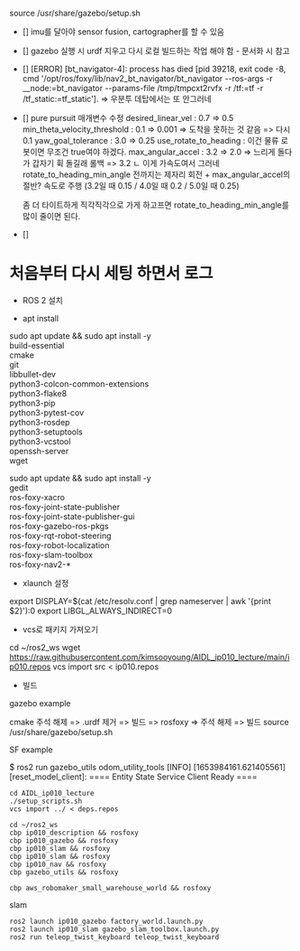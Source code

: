 source /usr/share/gazebo/setup.sh

- [] imu를 달아야 sensor fusion, cartographer를 할 수 있음
- [] gazebo 실행 시 urdf 지우고 다시 로컬 빌드하는 작업 해야 함 - 문서화 시 참고 
- [] [ERROR] [bt_navigator-4]: process has died [pid 39218, exit code -8, cmd '/opt/ros/foxy/lib/nav2_bt_navigator/bt_navigator --ros-args -r __node:=bt_navigator --params-file /tmp/tmpcxt2rvfx -r /tf:=tf -r /tf_static:=tf_static']. => 우분투 데탑에서는 또 안그러네
- [] pure pursuit 매개변수 수정
    desired_linear_vel : 0.7 => 0.5
    min_theta_velocity_threshold : 0.1 => 0.001 => 도착을 못하는 것 같음 => 다시 0.1
    yaw_goal_tolerance : 3.0 => 0.25
    use_rotate_to_heading : 이건 물류 로봇이면 무조건 true여야 하겠다.
    max_angular_accel : 3.2 => 2.0 => 느리게 돌다가 갑자기 휙 돌길래 롤백 => 3.2
    ㄴ 이게 가속도여서 그러네 
    rotate_to_heading_min_angle 전까지는 제자리 회전 + max_angular_accel의 절반? 속도로 주행 (3.2일 때 0.15 / 4.0일 때 0.2 / 5.0일 때 0.25)
    
    좀 더 타이트하게 직각직각으로 가게 하고프면
    rotate_to_heading_min_angle를 많이 줄이면 된다.
- [] 

# 처음부터 다시 세팅 하면서 로그

- ROS 2 설치

- apt install

sudo apt update && sudo apt install -y \
  build-essential \
  cmake \
  git \
  libbullet-dev \
  python3-colcon-common-extensions \
  python3-flake8 \
  python3-pip \
  python3-pytest-cov \
  python3-rosdep \
  python3-setuptools \
  python3-vcstool \
  openssh-server \
  wget

sudo apt update && sudo apt install -y \
  gedit \
  ros-foxy-xacro \
  ros-foxy-joint-state-publisher \
  ros-foxy-joint-state-publisher-gui \
  ros-foxy-gazebo-ros-pkgs \
  ros-foxy-rqt-robot-steering \
  ros-foxy-robot-localization \
  ros-foxy-slam-toolbox \
  ros-foxy-nav2-* 


- xlaunch 설정

export DISPLAY=$(cat /etc/resolv.conf | grep nameserver | awk '{print $2}'):0 
export LIBGL_ALWAYS_INDIRECT=0

- vcs로 패키지 가져오기

cd ~/ros2_ws
wget https://raw.githubusercontent.com/kimsooyoung/AIDL_ip010_lecture/main/ip010.repos
vcs import src < ip010.repos

- 빌드

gazebo example



cmake 주석 해제 => .urdf 제거 => 빌드 => rosfoxy => 주석 해제 => 빌드
source /usr/share/gazebo/setup.sh

SF example

$ ros2 run gazebo_utils odom_utility_tools
[INFO] [1653984161.621405561] [reset_model_client]: ==== Entity State Service Client Ready ====


```
cd AIDL_ip010_lecture
./setup_scripts.sh
vcs import ../ < deps.repos

cd ~/ros2_ws
cbp ip010_description && rosfoxy
cbp ip010_gazebo && rosfoxy
cbp ip010_slam && rosfoxy
cbp ip010_slam && rosfoxy
cbp ip010_nav && rosfoxy
cbp gazebo_utils && rosfoxy

cbp aws_robomaker_small_warehouse_world && rosfoxy
```

slam

```
ros2 launch ip010_gazebo factory_world.launch.py
ros2 launch ip010_slam gazebo_slam_toolbox.launch.py
ros2 run teleop_twist_keyboard teleop_twist_keyboard
```